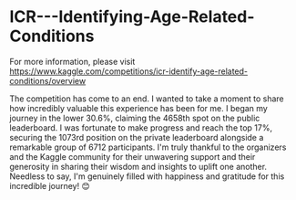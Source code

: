 # ICR---Identifying-Age-Related-Conditions

For more information, please visit https://www.kaggle.com/competitions/icr-identify-age-related-conditions/overview

The competition has come to an end. I wanted to take a moment to share how incredibly valuable this experience has been for me. I began my journey in the lower 30.6%, claiming the 4658th spot on the public leaderboard. I was fortunate to make 
progress and reach the top 17%, securing the 1073rd position on the private leaderboard alongside a remarkable group of 6712 
participants. I'm truly thankful to the organizers and the Kaggle community for their unwavering support and their generosity in 
sharing their wisdom and insights to uplift one another. Needless to say, I'm genuinely filled with happiness and gratitude for this incredible journey! 😊
